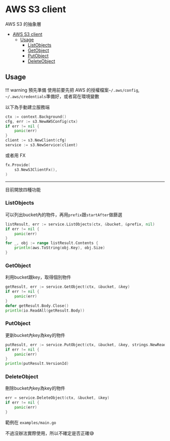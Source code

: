 # AWS S3 client

AWS S3 的抽象層

<!-- @import "[TOC]" {cmd="toc" depthFrom=1 depthTo=6 orderedList=false} -->

<!-- code_chunk_output -->

- [AWS S3 client](#aws-s3-client)
  - [Usage](#usage)
    - [ListObjects](#listobjects)
    - [GetObject](#getobject)
    - [PutObject](#putobject)
    - [DeleteObject](#deleteobject)

<!-- /code_chunk_output -->

## Usage

!!! warning 預先準備
    使用前要先把 AWS 的授權檔案`~/.aws/config`, `~/.aws/credentials`準備好，或者寫在環境變數

以下為手動建立服務端

```go
ctx := context.Background()
cfg, err := s3.NewAWSConfig(ctx)
if err != nil {
    panic(err)
}
client := s3.NewClient(cfg)
service := s3.NewService(client)
```

或者用 FX

```go
fx.Provide(
    s3.NewS3ClientFx(),
)
```

---------------

目前開放四種功能

### ListObjects

可以列出bucket內的物件，再用`prefix`跟`startAfter`做篩選

```go
listResult, err := service.ListObjects(ctx, &bucket, &prefix, nil)
if err != nil {
    panic(err)
}
for _, obj := range listResult.Contents {
    println(aws.ToString(obj.Key), obj.Size)
}
```

### GetObject

利用bucket跟key，取得個別物件

```go
getResult, err := service.GetObject(ctx, &bucket, &key)
if err != nil {
    panic(err)
}
defer getResult.Body.Close()
println(io.ReadAll(getResult.Body))
```

### PutObject

更新bucket內key為key的物件

```go
putResult, err := service.PutObject(ctx, &bucket, &key, strings.NewReader("Hello, World!"))
if err != nil {
    panic(err)
}
println(putResult.VersionId)
```

### DeleteObject

刪除bucket內key為key的物件

```go
err = service.DeleteObject(ctx, &bucket, &key)
if err != nil {
    panic(err)
}
```

範例在 `examples/main.go`

不過沒辦法實際使用，所以不確定是否正確😅

